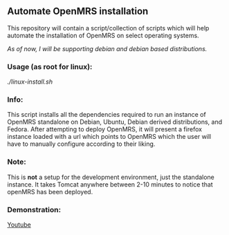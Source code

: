 ## Automate OpenMRS installation
This repository will contain a script/collection of scripts which will help
automate the installation of OpenMRS on select operating systems.

_As of now, I will be supporting debian and debian based distributions._

### Usage (as root for linux):
_./linux-install.sh_

### Info:
This script installs all the dependencies required to run an instance of
OpenMRS standalone on Debian, Ubuntu, Debian derived distributions, and
Fedora. After attempting to deploy OpenMRS, it will present a firefox
instance loaded with a url which points to OpenMRS which the user will
have to manually configure according to their liking.

### Note:
This is **not** a setup for the development environment, just the standalone
instance.
It takes Tomcat anywhere between 2-10 minutes to notice that openMRS
has been deployed.

### Demonstration:
[Youtube](https://www.youtube.com/watch?v=o-78lKiN0eE)
